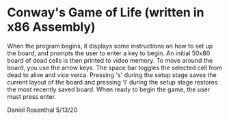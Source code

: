 Conway's Game of Life
(written in x86 Assembly)
===============
When the program begins, it displays some instructions on how to
set up the board, and prompts the user to enter a key to begin.
An initial 50x80 board of dead cells is then printed to video memory.
To move around the board, you use the arrow keys. The space bar
toggles the selected cell from dead to alive and vice verca.
Pressing 's' during  the setup stage saves the current layout of
the board and pressing 'l' during the setup stage restores the most
recently saved board. When ready to begin the game, the user must
press enter.


Daniel Rosenthal
5/13/20

